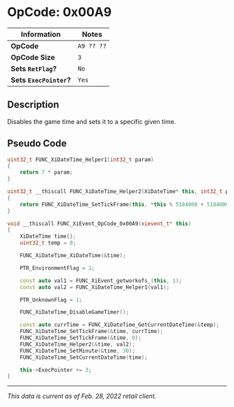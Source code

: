 # OpCode: 0x00A9

| Information               | Notes |
|---                        |---    |
| **OpCode**                | `A9 ?? ??` |
| **OpCode Size**           | `3`   |
| **Sets `RetFlag`?**       | `No`  |
| **Sets `ExecPointer`?**   | `Yes` |

## Description

Disables the game time and sets it to a specific given time.

## Pseudo Code

```cpp
uint32_t FUNC_XiDateTime_Helper1(int32_t param)
{
    return 7 * param;
}

uint32_t __thiscall FUNC_XiDateTime_Helper2(XiDateTime* this, int32_t param)
{
    return FUNC_XiDateTime_SetTickFrame(this, *this % 5184000 + 5184000 * (param + 30 * (*this / 155520000)));
}

void __thiscall FUNC_XiEvent_OpCode_0x00A9(xievent_t* this)
{
    XiDateTime time{};
    uint32_t temp = 0;

    FUNC_XiDateTime_XiDateTime(&time);

    PTR_EnvironmentFlag = 1;

    const auto val1 = FUNC_XiEvent_getworkofs_(this, 1);
    const auto val2 = FUNC_XiDateTime_Helper1(val1);

    PTR_UnknownFlag = 1;

    FUNC_XiDateTime_DisableGameTimer();

    const auto currTime = FUNC_XiDateTime_GetCurrentDateTime(&temp);
    FUNC_XiDateTime_SetTickFrame(&time, currTime);
    FUNC_XiDateTime_SetTickFrame(&time, 0);
    FUNC_XiDateTime_Helper2(&time, val2);
    FUNC_XiDateTime_SetMinute(&time, 30);
    FUNC_XiDateTime_SetCurrentDateTime(time);

    this->ExecPointer += 3;
}
```

---

_This data is current as of Feb. 28, 2022 retail client._